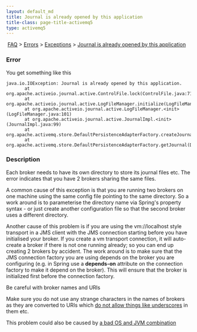 ```yaml
---
layout: default_md
title: Journal is already opened by this application 
title-class: page-title-activemq5
type: activemq5
---
```


 [FAQ](faq) > [Errors](errors) > [Exceptions](exceptions) > [Journal is already opened by this application](journal-is-already-opened-by-this-application)


### Error

You get something like this
```
java.io.IOException: Journal is already opened by this application.
       at org.apache.activeio.journal.active.ControlFile.lock(ControlFile.java:71)
       at org.apache.activeio.journal.active.LogFileManager.initialize(LogFileManager.java:120)
       at org.apache.activeio.journal.active.LogFileManager.<init>(LogFileManager.java:101)
       at org.apache.activeio.journal.active.JournalImpl.<init>(JournalImpl.java:99)
       at org.apache.activemq.store.DefaultPersistenceAdapterFactory.createJournal(DefaultPersistenceAdapterFactory.java:198)
       at org.apache.activemq.store.DefaultPersistenceAdapterFactory.getJournal(DefaultPersistenceAdapterFactory.java:134)
```

### Description

Each broker needs to have its own directory to store its journal files etc. The error indicates that you have 2 brokers sharing the same files.

A common cause of this exception is that you are running two brokers on one machine using the same config file pointing to the same directory. So a work around is to parameterise the directory name via Spring's property syntax - or just create another configuration file so that the second broker uses a different directory.

Another cause of this problem is if you are using the vm://localhost style transport in a JMS client with the JMS connection starting before you have initialised your broker. If you create a vm transport connection, it will auto-create a broker if there is not one running already; so you can end up creating 2 brokers by accident. The work around is to make sure that the JMS connection factory you are using depends on the broker you are configuring (e.g. in Spring use a **depends-on** attribute on the connection factory to make it depend on the broker). This will ensure that the broker is initialized first before the connection factory.

Be careful with broker names and URIs

Make sure you do not use any strange characters in the names of brokers as they are converted to URIs which [do not allow things like underscores](http://java.sun.com/j2se/1.4.2/docs/api/java/net/URI.html) in them etc.

This problem could also be caused by [a bad OS and JVM combination](the-broker-will-not-start)

